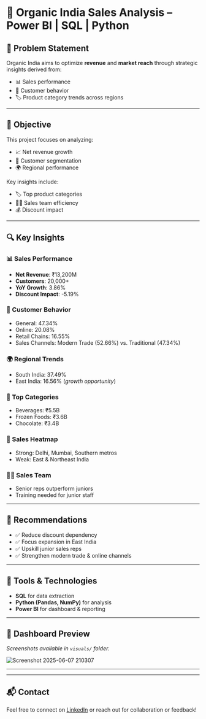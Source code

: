 # 🌿 Organic India Sales Analysis – Power BI | SQL | Python

## 📌 Problem Statement

Organic India aims to optimize **revenue** and **market reach** through strategic insights derived from:
- 📊 Sales performance
- 👥 Customer behavior
- 🏷️ Product category trends across regions

---

## 🎯 Objective

This project focuses on analyzing:
- 📈 Net revenue growth
- 🎯 Customer segmentation
- 🌍 Regional performance

Key insights include:
- 🏷️ Top product categories
- 👨‍💼 Sales team efficiency
- 💰 Discount impact

---

## 🔍 Key Insights

### 📊 Sales Performance
- **Net Revenue**: ₹13,200M
- **Customers**: 20,000+
- **YoY Growth**: 3.86%
- **Discount Impact**: -5.19%

### 👥 Customer Behavior
- General: 47.34%
- Online: 20.08%
- Retail Chains: 16.55%
- Sales Channels: Modern Trade (52.66%) vs. Traditional (47.34%)

### 🌍 Regional Trends
- South India: 37.49%
- East India: 16.56% (*growth opportunity*)

### 🥤 Top Categories
- Beverages: ₹5.5B
- Frozen Foods: ₹3.6B
- Chocolate: ₹3.4B

### 📍 Sales Heatmap
- Strong: Delhi, Mumbai, Southern metros
- Weak: East & Northeast India

### 👨‍💼 Sales Team
- Senior reps outperform juniors
- Training needed for junior staff

---

## 🚀 Recommendations

- ✅ Reduce discount dependency
- ✅ Focus expansion in East India
- ✅ Upskill junior sales reps
- ✅ Strengthen modern trade & online channels

---

## 🧰 Tools & Technologies

- **SQL** for data extraction
- **Python (Pandas, NumPy)** for analysis
- **Power BI** for dashboard & reporting

---

## 📸 Dashboard Preview

*Screenshots available in `visuals/` folder.*

![Screenshot 2025-06-07 210307](https://github.com/user-attachments/assets/80bd1f46-ec54-4f08-bb99-27710e581f11)

---

---

## 📬 Contact

Feel free to connect on [LinkedIn](https://www.linkedin.com/in/yourprofile) or reach out for collaboration or feedback!

